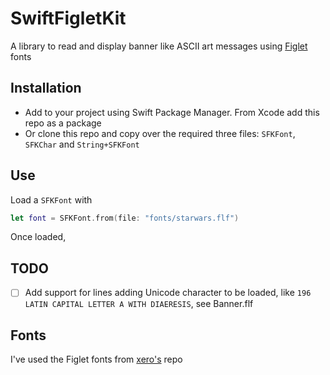 # SwiftFigletKit

A library to read and display banner like ASCII art messages using [Figlet](http://www.figlet.org/) fonts 

## Installation

- Add to your project using Swift Package Manager. From Xcode add this repo as a package
- Or clone this repo and copy over the required three files: `SFKFont`, `SFKChar` and `String+SFKFont`

## Use

Load a `SFKFont` with

```swift
let font = SFKFont.from(file: "fonts/starwars.flf")
```

Once loaded, 

## TODO

- [ ] Add support for lines adding Unicode character to be loaded, like  `196  LATIN CAPITAL LETTER A WITH DIAERESIS`, see Banner.flf

## Fonts

I've used the Figlet fonts from [xero's](https://github.com/xero/figlet-fonts) repo
